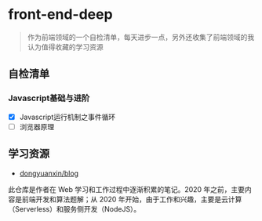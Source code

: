 # front-end-deep

> 作为前端领域的一个自检清单，每天进步一点，另外还收集了前端领域的我认为值得收藏的学习资源

## 自检清单

### Javascript基础与进阶

- [x] Javascript运行机制之事件循环
- [ ] 浏览器原理

## 学习资源

* [dongyuanxin/blog](https://github.com/dongyuanxin/blog)

此仓库是作者在 Web 学习和工作过程中逐渐积累的笔记。2020 年之前，主要内容是前端开发和算法题解；从 2020 年开始，由于工作和兴趣，主要是云计算（Serverless）和服务侧开发（NodeJS）。
